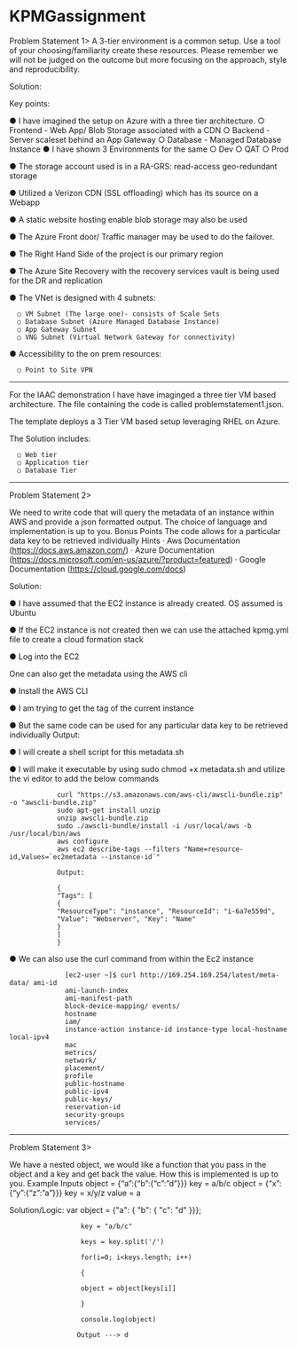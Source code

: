 # KPMGassignment


Problem Statement 1>
A 3-tier environment is a common setup. Use a tool of your choosing/familiarity create these
resources. Please remember we will not be judged on the outcome but more focusing on the
approach, style and reproducibility.

Solution:

Key points:

● I have imagined the setup on Azure with a three tier architecture.
      ○ Frontend - Web App/ Blob Storage associated with a CDN
      ○ Backend - Server scaleset behind an App Gateway
      ○ Database - Managed Database Instance
● I have shown 3 Environments for the same
      ○ Dev
      ○ QAT
      ○ Prod

● The storage account used is in a RA-GRS: read-access geo-redundant storage

● Utilized a Verizon CDN (SSL offloading) which has its source on a Webapp

● A static website hosting enable blob storage may also be used

● The Azure Front door/ Traffic manager may be used to do the failover.

● The Right Hand Side of the project is our primary region

● The Azure Site Recovery with the recovery services vault is being used for the
  DR and replication
  
● The VNet is designed with 4 subnets:

      ○ VM Subnet (The large one)- consists of Scale Sets
      ○ Database Subnet (Azure Managed Database Instance)
      ○ App Gateway Subnet
      ○ VNG Subnet (Virtual Network Gateway for connectivity)
      
● Accessibility to the on prem resources: 
      
      ○ Point to Site VPN
 
______________________________________________________________________________________________________________________________________________________________ 
For the IAAC demonstration I have have imaginged a three tier VM based architecture. The file containing the code is called problemstatement1.json. 
 
The template deploys a 3 Tier VM based setup leveraging RHEL on Azure.

The Solution includes:

      ○ Web tier  
      ○ Application tier   
      ○ Database Tier 
  
______________________________________________________________________________________________________________________________________________________________ 

Problem Statement 2>

We need to write code that will query the metadata of an instance within AWS and provide a json formatted output. The choice of language and implementation is up to you.
Bonus Points
The code allows for a particular data key to be retrieved individually
Hints
· Aws Documentation (https://docs.aws.amazon.com/)
· Azure Documentation (https://docs.microsoft.com/en-us/azure/?product=featured)
· Google Documentation (​https://cloud.google.com/docs​)


Solution:

● I have assumed that the EC2 instance is already created.
  OS assumed is Ubuntu

● If the EC2 instance is not created then we can use the attached kpmg.yml file to create a cloud formation stack

● Log into the EC2

One can also get the metadata using the AWS cli

● Install the AWS CLI

● I am trying to get the tag of the current instance

● But the same code can be used for any particular data key to be retrieved individually
  Output:

● I will create a shell script for this metadata.sh

● I will make it executable by using sudo chmod +x metadata.sh and utilize the vi editor to add the below commands

                curl "https://s3.amazonaws.com/aws-cli/awscli-bundle.zip" -o "awscli-bundle.zip" 
                sudo apt-get install unzip
                unzip awscli-bundle.zip
                sudo ./awscli-bundle/install -i /usr/local/aws -b /usr/local/bin/aws
                aws configure 
                aws ec2 describe-tags --filters "Name=resource-id,Values=`ec2metadata --instance-id`"
                
                Output:
                
                {
                "Tags": [
                {
                "ResourceType": "instance", "ResourceId": "i-6a7e559d",
                "Value": "Webserver", "Key": "Name"
                }
                ]
                }
● We can also use the curl command from within the Ec2 instance


                  [ec2-user ~]$ ​curl http://169.254.169.254/latest/meta-data/ ami-id
                  ami-launch-index
                  ami-manifest-path
                  block-device-mapping/ events/
                  hostname
                  iam/
                  instance-action instance-id instance-type local-hostname local-ipv4
                  mac
                  metrics/ 
                  network/ 
                  placement/ 
                  profile 
                  public-hostname 
                  public-ipv4 
                  public-keys/ 
                  reservation-id 
                  security-groups 
                  services/
                  
  
______________________________________________________________________________________________________________________________________________________________ 
  
Problem Statement 3>

We have a nested object, we would like a function that you pass in the object and a key and get back the value. How this is implemented is up to you.
Example Inputs
object = {“a”:{“b”:{“c”:”d”}}}
key = a/b/c
object = {“x”:{“y”:{“z”:”a”}}} 
key = x/y/z
value = a

Solution/Logic:
                      var object = {"a": { "b": { "c": "d" }}}; 
                      
                      key = "a/b/c"
                      
                      keys = key.split('/')
                      
                      for(i=0; i<keys.length; i++)
                      
                      {
                      
                      object = object[keys[i]] 
                      
                      }
                      
                      console.log(object) 
                      
                     Output ---> d
                      
                      

